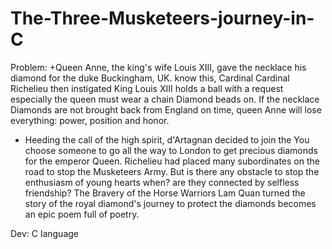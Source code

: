 # The-Three-Musketeers-journey-in-C

Problem:
+Queen Anne, the king's wife Louis XIII, gave the necklace his diamond for the duke Buckingham, UK. know
this, Cardinal Cardinal
Richelieu then instigated King Louis
XIII holds a ball with a request
especially the queen must wear a chain
Diamond beads on. If the necklace
Diamonds are not brought back from
England on time, queen
Anne will lose everything: power, position
and honor.
+ Heeding the call of the high spirit, d'Artagnan decided to join the
You choose someone to go all the way to London to get precious diamonds for the emperor
Queen. Richelieu had placed many subordinates on the road to stop the Musketeers
Army. But is there any obstacle to stop the enthusiasm of young hearts when?
are they connected by selfless friendship? The Bravery of the Horse Warriors
Lam Quan turned the story of the royal diamond's journey to protect the diamonds
becomes an epic poem full of poetry.

Dev: C language

